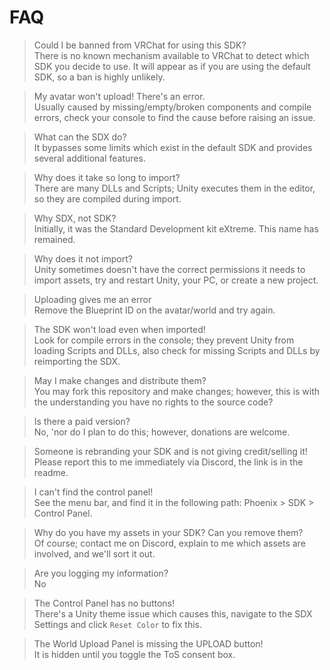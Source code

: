 # FAQ

> Could I be banned from VRChat for using this SDK?  
There is no known mechanism available to VRChat to detect which SDK you decide to use. It will appear as if you are using the default SDK, so a ban is highly unlikely.

> My avatar won't upload! There's an error.  
Usually caused by missing/empty/broken components and compile errors, check your console to find the cause before raising an issue.

> What can the SDX do?  
It bypasses some limits which exist in the default SDK and provides several additional features.

> Why does it take so long to import?  
There are many DLLs and Scripts; Unity executes them in the editor, so they are compiled during import.

> Why SDX,  not SDK?  
Initially, it was the Standard Development kit eXtreme. This name has remained.

> Why does it not import?  
Unity sometimes doesn't have the correct permissions it needs to import assets, try and restart Unity, your PC, or create a new project.

> Uploading gives me an error  
Remove the Blueprint ID on the avatar/world and try again.

> The SDK won't load even when imported!  
Look for compile errors in the console; they prevent Unity from loading Scripts and DLLs, also check for missing Scripts and DLLs by reimporting the SDX.

> May I make changes and distribute them?  
You may fork this repository and make changes; however, this is with the understanding you have no rights to the source code?

> Is there a paid version?  
No, 'nor do I plan to do this; however, donations are welcome.

> Someone is rebranding your SDK and is not giving credit/selling it!  
Please report this to me immediately via Discord, the link is in the readme.

> I can't find the control panel!  
See the menu bar, and find it in the following path: Phoenix > SDK > Control Panel.

> Why do you have my assets in your SDK? Can you remove them?  
Of course; contact me on Discord, explain to me which assets are involved, and we'll sort it out.

> Are you logging my information?  
No

> The Control Panel has no buttons!  
There's a Unity theme issue which causes this, navigate to the SDX Settings and click `Reset Color` to fix this.

> The World Upload Panel is missing the UPLOAD button!  
It is hidden until you toggle the ToS consent box.